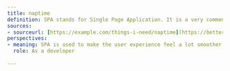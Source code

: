 ```yaml
---
title: naptime
definition: SPA stands for Single Page Application. It is a very common way of programming websites these days. The idea is that the website loads all the HTML/JS the first time you visit. When you then navigate, the browser will only rerender the content without refreshing the website.
sources:
- sourceurl: [https://example.com/things-i-need/naptime](https://betterprogramming.pub/how-to-implement-a-single-page-application-using-react-router-cc6b9e5c3aec#:~:text=SPA%20stands%20for%20Single%20Page,content%20without%20refreshing%20the%20website.)
perspectives:
- meaning: SPA is used to make the user experience feel a lot smoother. You can tell when it’s a SPA or multi-page application when navigating between menus often because a multi-page application will reload, making the whole UI blink fast depending on the content.
  role: As a developer
  
---
```

